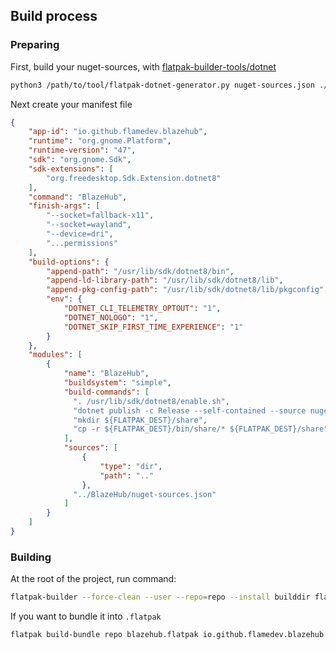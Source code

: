 ## Build process
### Preparing
First, build your nuget-sources, with [flatpak-builder-tools/dotnet](https://github.com/flatpak/flatpak-builder-tools/tree/master/dotnet])
```bash
python3 /path/to/tool/flatpak-dotnet-generator.py nuget-sources.json ./BlazeHub/BlazeHub.csproj --runtime linux-x64 --dotnet-args --no-cache --verbosity detailed
```
Next create your manifest file
```json
{
    "app-id": "io.github.flamedev.blazehub",
    "runtime": "org.gnome.Platform",
    "runtime-version": "47",
    "sdk": "org.gnome.Sdk",
    "sdk-extensions": [
        "org.freedesktop.Sdk.Extension.dotnet8"
    ],
    "command": "BlazeHub",
    "finish-args": [
        "--socket=fallback-x11",
        "--socket=wayland",
        "--device=dri",
        "...permissions"
    ],
    "build-options": {
        "append-path": "/usr/lib/sdk/dotnet8/bin",
        "append-ld-library-path": "/usr/lib/sdk/dotnet8/lib",
        "append-pkg-config-path": "/usr/lib/sdk/dotnet8/lib/pkgconfig",
        "env": {
            "DOTNET_CLI_TELEMETRY_OPTOUT": "1",
            "DOTNET_NOLOGO": "1",
            "DOTNET_SKIP_FIRST_TIME_EXPERIENCE": "1"
        }
    },
    "modules": [
        {
            "name": "BlazeHub",
            "buildsystem": "simple",
            "build-commands": [
              ". /usr/lib/sdk/dotnet8/enable.sh",
              "dotnet publish -c Release --self-contained --source nuget-sources BlazeHub/BlazeHub.csproj -o ${FLATPAK_DEST}/bin",
              "mkdir ${FLATPAK_DEST}/share",
              "cp -r ${FLATPAK_DEST}/bin/share/* ${FLATPAK_DEST}/share"
            ],
            "sources": [
                {
                    "type": "dir",
                    "path": ".."
                },
              "../BlazeHub/nuget-sources.json"
            ]
        }
    ]
}
```


### Building
At the root of the project, run command:
```bash
flatpak-builder --force-clean --user --repo=repo --install builddir flatpak/io.github.flamedev.blazehub.json
```

If you want to bundle it into `.flatpak`
```bash
flatpak build-bundle repo blazehub.flatpak io.github.flamedev.blazehub --runtime-repo=https://flathub.org/repo/flathub.flatpakrepo
```